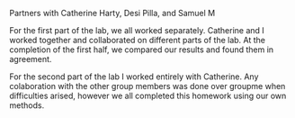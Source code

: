 Partners with Catherine Harty, Desi Pilla, and Samuel M

For the first part of the lab, we all worked separately. Catherine and I worked together and collaborated on different parts
of the lab. At the completion of the first half, we compared our results and found them in agreement.

For the second part of the lab I worked entirely with Catherine. Any colaboration with the other group members was done over groupme when difficulties arised, however we all completed this homework using our own methods.
